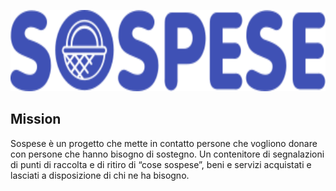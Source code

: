 <p align="center">
    <img src="https://raw.githubusercontent.com/webeetle/sospese-backend/master/logo.svg?sanitize=true"
        height="130">
</p>
<p align="center">
</p>

## Mission

Sospese è un progetto che mette in contatto persone che vogliono donare con persone che hanno bisogno di sostegno. Un contenitore di segnalazioni di punti di raccolta e di ritiro di “cose sospese”, beni e servizi acquistati e lasciati a disposizione di chi ne ha bisogno.
